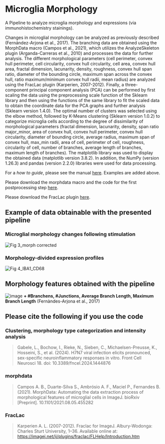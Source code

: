 # Microglia Morphology
A Pipeline to analyze microglia morphology and expressions (via immunohistochemistry stainings).

Changes in microglial morphology can be analyzed as previously described (Fernández-Arjona et al., 2017). The branching data are obtained using the MorphData macro (Campos et al., 2021), which utilizes the AnalyzeSkeleton plugin (Arganda-Carreras et al., 2010) and processes the data for further analysis. The different morphological parameters (cell perimeter, convex hull perimeter, cell circularity, convex hull circularity, cell area, convex hull area, fractal dimension, lacunarity, density, roughness, convex hull span ratio, diameter of the bounding circle, maximum span across the convex hull, ratio maximum/minimum convex hull radii, mean radius) are analyzed using the FracLac plugin (Karperien, 2007-2012). Finally, a three-component principal component analysis (PCA) can be performed by first scaling the data using the preprocessing scale function of the Sklearn library and then using the functions of the same library to fit the scaled data to obtain the coordinate data for the PCA graphs and further analysis (Sklearn version 1.4.0). The optimal number of clusters was selected using the elbow method, followed by K-Means clustering (Sklearn version 1.0.2) to categorize microglia cells according to the degree of dissimilarity of morphological parameters (fractal dimension, lacunarity, density, span ratio major_minor, area of convex hull, convex hull perimeter, convex hull circularity, diameter of bounding circle, average radius, maximum span of convex hull, max_min radii, area of cell, perimeter of cell, roughness, circularity of cell, number of branches, average length of branches, maximum length of branches). The matplotlib library was used to display the obtained data (matplotlib version 3.8.2). In addition, the NumPy (version 1.26.3) and pandas (version 2.2.0) libraries were used for data processing. 

For a _how to guide_, please see the manual [here](https://docs.google.com/presentation/d/152YVASw_asdyCMiqoO04mW6p8qcry4-3/edit?usp=sharing&ouid=104382106800778478185&rtpof=true&sd=true). Examples are added above. 

Please download the morphdata macro and the code for the first postprocessing step [here](https://github.com/anabelacampos/MorphData).

Please download the FracLac plugin [here](https://imagej.net/ij/plugins/fraclac/FLHelp/t4.htm).

## Example of data obtainable with the presented pipeline


### **Microglial morphology changes following stimulation**


![Fig 3_morph corrected](https://github.com/user-attachments/assets/820ce41f-4b60-4463-a64d-6cb2585d0097)


### **Morphology-divided expression profiles**


![Fig 4_IBA1_CD68](https://github.com/user-attachments/assets/602b30c6-1c05-48b7-88df-01221cc1aee0)


## Morphology features obtained with the pipeline
![image](https://github.com/user-attachments/assets/c2fb4dd5-46cc-48d9-aa08-d338f1238be2)
**+ #Branchens, #Junctions, Average Branch Length, Maximum Branch Length**
(Fernàndes-Arjona et al., 2017)


## Please cite the following if you use the code
### Clustering, morphology type categorization and intensity analysis
>Gabele, L., Bochow, I., Rieke, N., Sieben, C., Michaelsen-Preusse, K., Hosseini, S., et al. (2024). H7N7 viral infection elicits pronounced, sex-specific neuroinflammatory responses in vitro. Front Cell Neurosci 18. doi: 10.3389/fncel.2024.1444876
### morphdata
>Campos A. B., Duarte-Silva S., Ambrósio A. F., Maciel P., Fernandes B. (2021). MorphData: Automating the data extraction process of morphological features of microglial cells in ImageJ. bioRxiv [Preprint]. 10.1101/2021.08.05.455282 
### FracLac
>Karperien A. L. (2007-2012). Fraclac for ImageJ. Albury-Wodonga: Charles Sturt University, 1–36. Available online at: https://imagej.net/ij/plugins/fraclac/FLHelp/Introduction.htm

